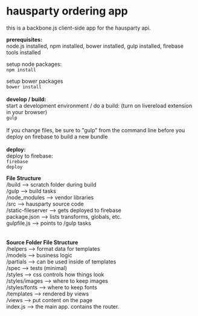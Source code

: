 <b>hausparty ordering app</b>
==================================
this is a backbone.js client-side app for the hausparty api.

<b>prerequisites:</b>  <br>node.js installed, npm installed, bower installed, gulp installed, firebase tools installed 

setup node packages:<br>
<code>npm install</code>

setup bower packages<br>
<code>bower install</code><br><br>
<b>develop / build:</b> <br>
start a development environment / do a build:
(turn on livereload extension in your browser)<br>
<code>gulp</code>
<br><br>
If you change files, be sure to "gulp" from the command line before you deploy on firebase to build a new bundle <br><br>
<b>deploy:</b> <br>
deploy to firebase:<br>
<code>firebase deploy</code>

<b>File Structure</b><br>
/build --> scratch folder during build <br>
/gulp --> build tasks <br>
/node_modules --> vendor libraries <br>
/src --> hausparty source code <br>
/static-fileserver --> gets deployed to firebase <br>
package.json --> lists transforms, globals, etc.  <br>
gulpfile.js --> points to /gulp tasks <br>
<br>
<br>
<b>Source Folder File Structure</b><br>
/helpers --> format data for templates<br>
/models --> business logic <br>
/partials --> can be used inside of templates<br>
/spec --> tests (minimal)<br>
/styles -->  css controls how things look<br>
/styles/images --> where to keep images<br>
/styles/fonts --> where to keep fonts<br>
/templates --> rendered by views<br>
/views  --> put content on the page<br>
index.js --> the main app.  contains the router.


